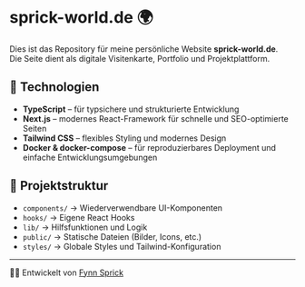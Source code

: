 # sprick-world.de 🌍

Dies ist das Repository für meine persönliche Website **sprick-world.de**.  
Die Seite dient als digitale Visitenkarte, Portfolio und Projektplattform.

## 🚀 Technologien

- **TypeScript** – für typsichere und strukturierte Entwicklung  
- **Next.js** – modernes React-Framework für schnelle und SEO-optimierte Seiten  
- **Tailwind CSS** – flexibles Styling und modernes Design  
- **Docker & docker-compose** – für reproduzierbares Deployment und einfache Entwicklungsumgebungen  

## 📂 Projektstruktur

- `components/` → Wiederverwendbare UI-Komponenten  
- `hooks/` → Eigene React Hooks  
- `lib/` → Hilfsfunktionen und Logik  
- `public/` → Statische Dateien (Bilder, Icons, etc.)  
- `styles/` → Globale Styles und Tailwind-Konfiguration  

---

👨‍💻 Entwickelt von [Fynn Sprick](https://github.com/Fynn-Sprick)

